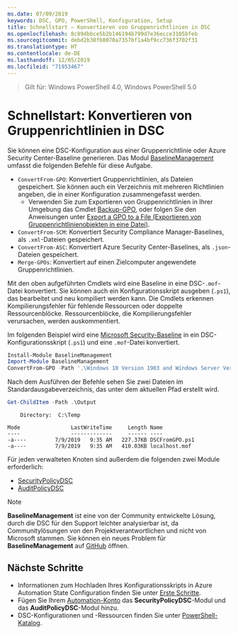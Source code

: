 ```yaml
---
ms.date: 07/09/2019
keywords: DSC, GPO, PowerShell, Konfiguration, Setup
title: Schnellstart – Konvertieren von Gruppenrichtlinien in DSC
ms.openlocfilehash: 8c89dbbce5b2b146194b799d7e36ecce3105bfeb
ms.sourcegitcommit: debd2b38fb8070a7357bf1a4bf9cc736f3702f31
ms.translationtype: HT
ms.contentlocale: de-DE
ms.lasthandoff: 12/05/2019
ms.locfileid: "71953467"
---
```

> Gilt für: Windows PowerShell 4.0, Windows PowerShell 5.0

# <a name="quickstart-convert-group-policy-into-dsc"></a>Schnellstart: Konvertieren von Gruppenrichtlinien in DSC

Sie können eine DSC-Konfiguration aus einer Gruppenrichtlinie oder Azure Security Center-Baseline generieren. Das Modul [BaselineManagement](https://www.powershellgallery.com/packages/BaselineManagement) umfasst die folgenden Befehle für diese Aufgabe.

- `ConvertFrom-GPO`: Konvertiert Gruppenrichtlinien, als Dateien gespeichert. Sie können auch ein Verzeichnis mit mehreren Richtlinien angeben, die in einer Konfiguration zusammengefasst werden.
  - Verwenden Sie zum Exportieren von Gruppenrichtlinien in Ihrer Umgebung das Cmdlet [Backup-GPO](/powershell/module/grouppolicy/backup-gpo?view=win10-ps), oder folgen Sie den Anweisungen unter [Export a GPO to a File (Exportieren von Gruppenrichtlinienobjekten in eine Datei)](/microsoft-desktop-optimization-pack/agpm/export-a-gpo-to-a-file).
- `ConvertFrom-SCM`: Konvertiert Security Compliance Manager-Baselines, als `.xml`-Dateien gespeichert.
- `ConvertFrom-ASC`: Konvertiert Azure Security Center-Baselines, als `.json`-Dateien gespeichert.
- `Merge-GPOs`: Konvertiert auf einen Zielcomputer angewendete Gruppenrichtlinien.

Mit den oben aufgeführten Cmdlets wird eine Baseline in eine DSC-`.mof`-Datei konvertiert. Sie können auch ein Konfigurationsskript ausgeben (`.ps1`), das bearbeitet und neu kompiliert werden kann. Die Cmdlets erkennen Kompilierungsfehler für fehlende Ressourcen oder doppelte Ressourcenblöcke. Ressourcenblöcke, die Kompilierungsfehler verursachen, werden auskommentiert.

Im folgenden Beispiel wird eine [Microsoft Security-Baseline](https://www.microsoft.com/en-us/download/details.aspx?id=55319) in ein DSC-Konfigurationsskript (`.ps1`) und eine `.mof`-Datei konvertiert.

```powershell
Install-Module BaselineManagement
Import-Module BaselineManagement
ConvertFrom-GPO -Path '.\Windows 10 Version 1903 and Windows Server Version 1903 Security Baseline\GPOs\' -OutputConfigurationScript
```

Nach dem Ausführen der Befehle sehen Sie zwei Dateien im Standardausgabeverzeichnis, das unter dem aktuellen Pfad erstellt wird.

```powershell
Get-ChildItem -Path .\Output
```

```Output
    Directory:  C:\Temp

Mode                LastWriteTime     Length Name
----                -------------     ------ ----
-a----         7/9/2019   9:35 AM   227.37KB DSCFromGPO.ps1
-a----         7/9/2019   9:35 AM   410.03KB localhost.mof
```

Für jeden verwalteten Knoten sind außerdem die folgenden zwei Module erforderlich:

- [SecurityPolicyDSC](https://www.powershellgallery.com/packages/SecurityPolicyDsc)
- [AuditPolicyDSC](https://www.powershellgallery.com/packages/AuditPolicyDsc)

> [!NOTE]
> **BaselineManagement** ist eine von der Community entwickelte Lösung, durch die DSC für den Support leichter analysierbar ist, da Communitylösungen von den Projektverantwortlichen und nicht von Microsoft stammen. Sie können ein neues Problem für **BaselineManagement** auf [GitHub](https://github.com/microsoft/BaselineManagement) öffnen.

## <a name="next-steps"></a>Nächste Schritte

- Informationen zum Hochladen Ihres Konfigurationsskripts in Azure Automation State Configuration finden Sie unter [Erste Schritte](/automation/automation-dsc-getting-started#importing-a-configuration-into-azure-automation).
- Fügen Sie Ihrem [Automation-Konto](/azure/automation/shared-resources/modules) das **SecurityPolicyDSC**-Modul und das **AuditPolicyDSC**-Modul hinzu.
- DSC-Konfigurationen und -Ressourcen finden Sie unter [PowerShell-Katalog](https://www.powershellgallery.com/).
